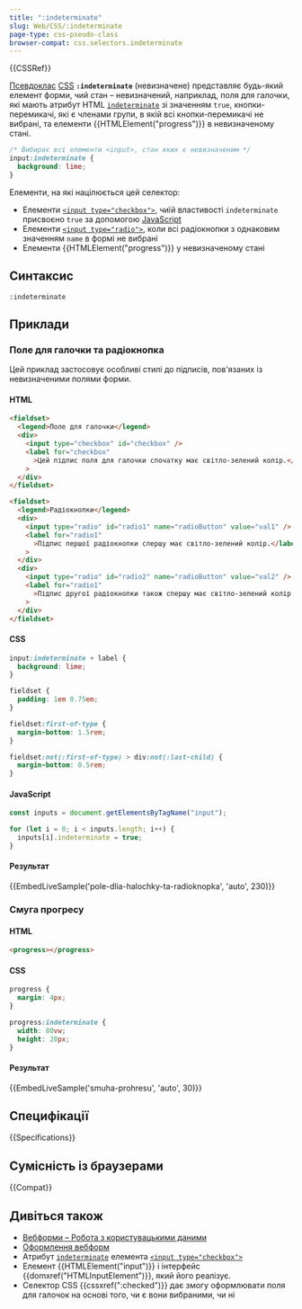 ```yaml
---
title: ":indeterminate"
slug: Web/CSS/:indeterminate
page-type: css-pseudo-class
browser-compat: css.selectors.indeterminate
---
```


{{CSSRef}}

[Псевдоклас](/uk/docs/Web/CSS/Pseudo-classes) [CSS](/uk/docs/Web/CSS) **`:indeterminate`** (невизначене) представляє будь-який елемент форми, чий стан – невизначений, наприклад, поля для галочки, які мають атрибут HTML [`indeterminate`](/uk/docs/Web/HTML/Element/input/checkbox#indeterminate_state_checkboxes) зі значенням `true`, кнопки-перемикачі, які є членами групи, в якій всі кнопки-перемикачі не вибрані, та елементи {{HTMLElement("progress")}} в невизначеному стані.

```css
/* Вибирає всі елементи <input>, стан яких є невизначеним */
input:indeterminate {
  background: lime;
}
```

Елементи, на які націлюється цей селектор:

- Елементи [`<input type="checkbox">`](/uk/docs/Web/HTML/Element/input/checkbox), чиїй властивості `indeterminate` присвоєно `true` за допомогою [JavaScript](/uk/docs/Web/JavaScript)
- Елементи [`<input type="radio">`](/uk/docs/Web/HTML/Element/input/radio), коли всі радіокнопки з однаковим значенням `name` в формі не вибрані
- Елементи {{HTMLElement("progress")}} у невизначеному стані

## Синтаксис

```plain
:indeterminate
```

## Приклади

### Поле для галочки та радіокнопка

Цей приклад застосовує особливі стилі до підписів, пов'язаних із невизначеними полями форми.

#### HTML

```html
<fieldset>
  <legend>Поле для галочки</legend>
  <div>
    <input type="checkbox" id="checkbox" />
    <label for="checkbox"
      >Цей підпис поля для галочки спочатку має світло-зелений колір.</label
    >
  </div>
</fieldset>

<fieldset>
  <legend>Радіокнопки</legend>
  <div>
    <input type="radio" id="radio1" name="radioButton" value="val1" />
    <label for="radio1"
      >Підпис першої радіокнопки спершу має світло-зелений колір.</label
    >
  </div>
  <div>
    <input type="radio" id="radio2" name="radioButton" value="val2" />
    <label for="radio1"
      >Підпис другої радіокнопки також спершу має світло-зелений колір.</label
    >
  </div>
</fieldset>
```

#### CSS

```css
input:indeterminate + label {
  background: lime;
}
```

```css hidden
fieldset {
  padding: 1em 0.75em;
}

fieldset:first-of-type {
  margin-bottom: 1.5rem;
}

fieldset:not(:first-of-type) > div:not(:last-child) {
  margin-bottom: 0.5rem;
}
```

#### JavaScript

```js
const inputs = document.getElementsByTagName("input");

for (let i = 0; i < inputs.length; i++) {
  inputs[i].indeterminate = true;
}
```

#### Результат

{{EmbedLiveSample('pole-dlia-halochky-ta-radioknopka', 'auto', 230)}}

### Смуга прогресу

#### HTML

```html
<progress></progress>
```

#### CSS

```css
progress {
  margin: 4px;
}

progress:indeterminate {
  width: 80vw;
  height: 20px;
}
```

#### Результат

{{EmbedLiveSample('smuha-prohresu', 'auto', 30)}}

## Специфікації

{{Specifications}}

## Сумісність із браузерами

{{Compat}}

## Дивіться також

- [Вебформи – Робота з користувацькими даними](/uk/docs/Learn/Forms)
- [Оформлення вебформ](/uk/docs/Learn/Forms/Styling_web_forms)
- Атрибут [`indeterminate`](/uk/docs/Web/HTML/Element/input/checkbox#polia-dlia-halochok-z-nevyznachenym-stanom) елемента [`<input type="checkbox">`](/uk/docs/Web/HTML/Element/input/checkbox)
- Елемент {{HTMLElement("input")}} і інтерфейс {{domxref("HTMLInputElement")}}, який його реалізує.
- Селектор CSS {{cssxref(":checked")}} дає змогу оформлювати поля для галочок на основі того, чи є вони вибраними, чи ні
